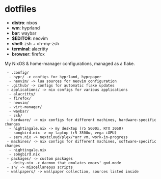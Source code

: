 # dotfiles

 - **distro**: nixos
 - **wm**: hyprland
 - **bar**: waybar
 - **$EDITOR**: neovim
 - **shell**: zsh + oh-my-zsh
 - **terminal**: alacritty
 - **browser**: firefox

My NixOS & home-manager configurations, managed as a flake.

```
 - .config/
  - hypr/ -> configs for hyprland, hyprpaper
  - neovim/ -> lua sources for neovim configuration
 - .github/ -> configs for automatic flake updates
 - applications/ -> nix configs for various applications
  - alacritty/
  - firefox/
  - neovim/
  - virt-manager/
  - waybar/
  - zsh/
 - hardware/ -> nix configs for different machines, hardware-specific changes
  - nightingale.nix -> my desktop (r5 5600x, RTX 3060)
  - songbird.nix -> my laptop (r5 3500u, vega iGPU)
  - serv.nix -> nextcloud/plex/*arr vm, work-in-progress
 - machines/ -> nix configs for different machines, software-specific changes
  - nightingale.nix
  - songbird.nix
 - packages/ -> custom packages
  - deity.nix -> daemon that emulates emacs' god-mode
 - sh/ -> miscellaneous scripts
 - wallpapers/ -> wallpaper collection, sources listed inside
```
